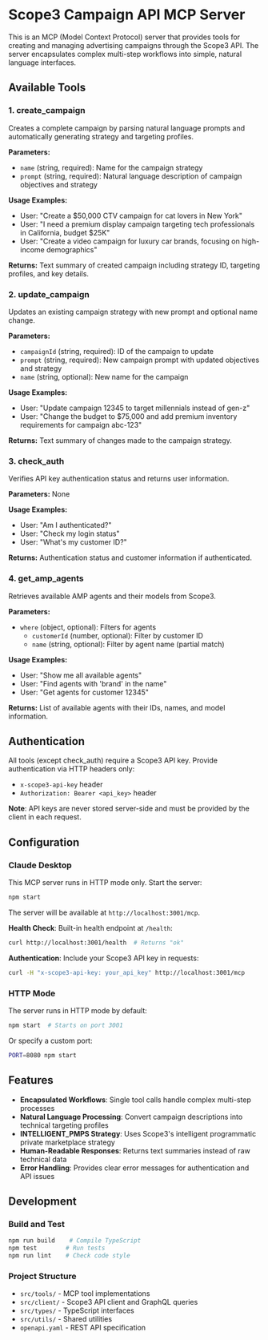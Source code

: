 # Scope3 Campaign API MCP Server

This is an MCP (Model Context Protocol) server that provides tools for creating and managing advertising campaigns through the Scope3 API. The server encapsulates complex multi-step workflows into simple, natural language interfaces.

## Available Tools

### 1. create_campaign

Creates a complete campaign by parsing natural language prompts and automatically generating strategy and targeting profiles.

**Parameters:**

- `name` (string, required): Name for the campaign strategy
- `prompt` (string, required): Natural language description of campaign objectives and strategy

**Usage Examples:**

- User: "Create a $50,000 CTV campaign for cat lovers in New York"
- User: "I need a premium display campaign targeting tech professionals in California, budget $25K"
- User: "Create a video campaign for luxury car brands, focusing on high-income demographics"

**Returns:** Text summary of created campaign including strategy ID, targeting profiles, and key details.

### 2. update_campaign

Updates an existing campaign strategy with new prompt and optional name change.

**Parameters:**

- `campaignId` (string, required): ID of the campaign to update
- `prompt` (string, required): New campaign prompt with updated objectives and strategy
- `name` (string, optional): New name for the campaign

**Usage Examples:**

- User: "Update campaign 12345 to target millennials instead of gen-z"
- User: "Change the budget to $75,000 and add premium inventory requirements for campaign abc-123"

**Returns:** Text summary of changes made to the campaign strategy.

### 3. check_auth

Verifies API key authentication status and returns user information.

**Parameters:** None

**Usage Examples:**

- User: "Am I authenticated?"
- User: "Check my login status"
- User: "What's my customer ID?"

**Returns:** Authentication status and customer information if authenticated.

### 4. get_amp_agents

Retrieves available AMP agents and their models from Scope3.

**Parameters:**

- `where` (object, optional): Filters for agents
  - `customerId` (number, optional): Filter by customer ID
  - `name` (string, optional): Filter by agent name (partial match)

**Usage Examples:**

- User: "Show me all available agents"
- User: "Find agents with 'brand' in the name"
- User: "Get agents for customer 12345"

**Returns:** List of available agents with their IDs, names, and model information.

## Authentication

All tools (except check_auth) require a Scope3 API key. Provide authentication via HTTP headers only:

- `x-scope3-api-key` header
- `Authorization: Bearer <api_key>` header

**Note**: API keys are never stored server-side and must be provided by the client in each request.

## Configuration

### Claude Desktop

This MCP server runs in HTTP mode only. Start the server:

```bash
npm start
```

The server will be available at `http://localhost:3001/mcp`.

**Health Check**: Built-in health endpoint at `/health`:
```bash
curl http://localhost:3001/health  # Returns "ok"
```

**Authentication**: Include your Scope3 API key in requests:
```bash
curl -H "x-scope3-api-key: your_api_key" http://localhost:3001/mcp
```

### HTTP Mode

The server runs in HTTP mode by default:

```bash
npm start  # Starts on port 3001
```

Or specify a custom port:
```bash
PORT=8080 npm start
```

## Features

- **Encapsulated Workflows**: Single tool calls handle complex multi-step processes
- **Natural Language Processing**: Convert campaign descriptions into technical targeting profiles
- **INTELLIGENT_PMPS Strategy**: Uses Scope3's intelligent programmatic private marketplace strategy
- **Human-Readable Responses**: Returns text summaries instead of raw technical data
- **Error Handling**: Provides clear error messages for authentication and API issues

## Development

### Build and Test

```bash
npm run build    # Compile TypeScript
npm test        # Run tests
npm run lint    # Check code style
```

### Project Structure

- `src/tools/` - MCP tool implementations
- `src/client/` - Scope3 API client and GraphQL queries
- `src/types/` - TypeScript interfaces
- `src/utils/` - Shared utilities
- `openapi.yaml` - REST API specification
